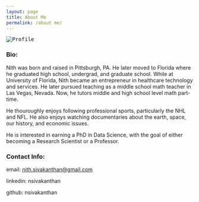 ```yaml
---
layout: page
title: About Me
permalink: /about me/
---
```


<kbd>![Profile](https://avatars.githubusercontent.com/u/98194835?s=400&u=9a19f420266d25a7ed03e340cdc75a11b14267c5&v=4 'Profile')</kbd>


### Bio:

Nith was born and raised in Pittsburgh, PA. He later moved to Florida where he graduated high school, undergrad, and graduate school. While at University of Florida, Nith became an entrepreneur in healthcare technology and services. He later pursued teaching as a middle school math teacher in Las Vegas, Nevada. Now, he tutors middle and high school level math part-time.

He thouroughly enjoys following professional sports, particularly the NHL and NFL. He also enjoys watching documentaries about the earth, space, our history, and economic issues.

He is interested in earning a PhD in Data Science, with the goal of either becoming a Research Scientist or a Professor.

### Contact Info:
email: nith.sivakanthan@gmail.com

linkedin: nsivakanthan

github: nsivakanthan
